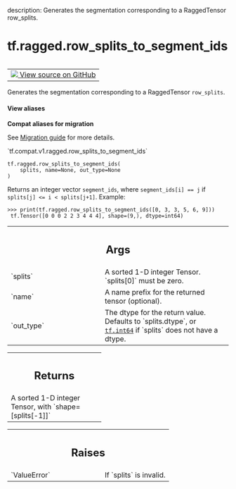 description: Generates the segmentation corresponding to a RaggedTensor row_splits.

<div itemscope itemtype="http://developers.google.com/ReferenceObject">
<meta itemprop="name" content="tf.ragged.row_splits_to_segment_ids" />
<meta itemprop="path" content="Stable" />
</div>

# tf.ragged.row_splits_to_segment_ids

<!-- Insert buttons and diff -->

<table class="tfo-notebook-buttons tfo-api nocontent" align="left">
<td>
  <a target="_blank" href="https://github.com/tensorflow/tensorflow/blob/r2.3/tensorflow/python/ops/ragged/segment_id_ops.py#L34-L73">
    <img src="https://www.tensorflow.org/images/GitHub-Mark-32px.png" />
    View source on GitHub
  </a>
</td>
</table>



Generates the segmentation corresponding to a RaggedTensor `row_splits`.

<section class="expandable">
  <h4 class="showalways">View aliases</h4>
  <p>
<b>Compat aliases for migration</b>
<p>See
<a href="https://www.tensorflow.org/guide/migrate">Migration guide</a> for
more details.</p>
<p>`tf.compat.v1.ragged.row_splits_to_segment_ids`</p>
</p>
</section>

<pre class="devsite-click-to-copy prettyprint lang-py tfo-signature-link">
<code>tf.ragged.row_splits_to_segment_ids(
    splits, name=None, out_type=None
)
</code></pre>



<!-- Placeholder for "Used in" -->

Returns an integer vector `segment_ids`, where `segment_ids[i] == j` if
`splits[j] <= i < splits[j+1]`.  Example:

```
>>> print(tf.ragged.row_splits_to_segment_ids([0, 3, 3, 5, 6, 9]))
 tf.Tensor([0 0 0 2 2 3 4 4 4], shape=(9,), dtype=int64)
```

<!-- Tabular view -->
 <table class="responsive fixed orange">
<colgroup><col width="214px"><col></colgroup>
<tr><th colspan="2"><h2 class="add-link">Args</h2></th></tr>

<tr>
<td>
`splits`
</td>
<td>
A sorted 1-D integer Tensor.  `splits[0]` must be zero.
</td>
</tr><tr>
<td>
`name`
</td>
<td>
A name prefix for the returned tensor (optional).
</td>
</tr><tr>
<td>
`out_type`
</td>
<td>
The dtype for the return value.  Defaults to `splits.dtype`,
or <a href="../../tf.md#int64"><code>tf.int64</code></a> if `splits` does not have a dtype.
</td>
</tr>
</table>



<!-- Tabular view -->
 <table class="responsive fixed orange">
<colgroup><col width="214px"><col></colgroup>
<tr><th colspan="2"><h2 class="add-link">Returns</h2></th></tr>
<tr class="alt">
<td colspan="2">
A sorted 1-D integer Tensor, with `shape=[splits[-1]]`
</td>
</tr>

</table>



<!-- Tabular view -->
 <table class="responsive fixed orange">
<colgroup><col width="214px"><col></colgroup>
<tr><th colspan="2"><h2 class="add-link">Raises</h2></th></tr>

<tr>
<td>
`ValueError`
</td>
<td>
If `splits` is invalid.
</td>
</tr>
</table>


